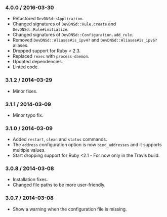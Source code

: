 ### 4.0.0 / 2016-03-30

* Refactored `DevDNSd::Application`.
* Changed signatures of `DevDNSd::Rule.create` and `DevDNSd::Rule#initialize`.
* Changed signatures of `DevDNSd::Configuration.add_rule`.
* Removed `DevDNSd::Aliases#is_ipv4?` and `DevDNSd::Aliases#is_ipv6?` aliases.
* Dropped support for Ruby < 2.3.
* Replaced `rexec` with `process-daemon`.
* Updated dependencies.
* Linted code.

### 3.1.2 / 2014-03-29

* Minor fixes.

### 3.1.1 / 2014-03-09

* Minor typo fix.

### 3.1.0 / 2014-03-09

* Added `restart`, `clean` and `status` commands.
* The `address` configuration option is now `bind_addresses` and it supports multiple values.
* Start dropping support for Ruby <2.1 - For now only in the Travis build.

### 3.0.8 / 2014-03-08

* Installation fixes.
* Changed file paths to be more user-friendly.

### 3.0.7 / 2014-03-08

* Show a warning when the configuration file is missing.